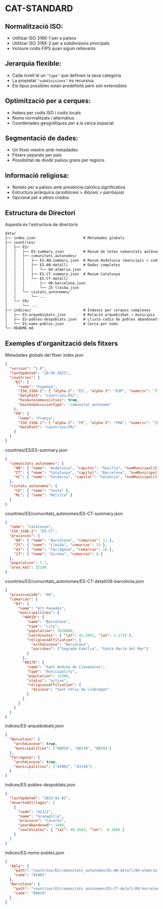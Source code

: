 # CAT-STANDARD

## Normalització ISO:
- Utilitzar ISO 3166-1 per a països
- Utilitzar ISO 3166-2 per a subdivisions principals
- Incloure codis FIPS quan siguin rellevants

## Jerarquia flexible:
- Cada nivell té un `"type"` que defineix la seva categoria
- La propietat `"subdivisions"` és recursiva
- Els tipus possibles estan predefinits però són extensibles

## Optimització per a cerques:
- Índexs per codis ISO i codis locals
- Noms normalitzats i alternatius
- Coordenades geogràfiques per a la cerca espacial

## Segmentació de dades:
- Un fitxer mestre amb metadades
- Fitxers separats per país
- Possibilitat de dividir països grans per regions

## Informació religiosa:
- Només per a països amb presència catòlica significativa
- Estructura jeràrquica (arxidiòcesi > diòcesi > parròquia)
- Opcional per a altres credos


## Estructura de Directori

Aquesta és l'estructura de directoris

```markdown
data/
├── index.json                      # Metadades globals
├── countries/
│   ├── ES/
│   │   ├── ES-summary.json         # Resum de totes comunitats autònomes
│   │   ├── comunitats_autonomes/
│   │   │   ├── ES-AN-summary.json  # Resum Andalusia (municipis + codis)
│   │   │   ├── ES-AN-detall/       # Dades completes
│   │   │   │   └── 04-almeria.json
│   │   │   ├── ES-CT-summary.json  # Resum Catalunya
│   │   │   └── ES-CT-detall/
│   │   │       ├── 08-barcelona.json
│   │   │       └── 25-lleida.json
│   │   └── ciutats_autonomes/
│   │       └── ...
│   └── FR/
│       └── ...
├── indices/                        # Índexos per cerques complexes
│   ├── ES-arquebisbats.json        # Relació arquebisbat → municipis
│   ├── ES-pobles-despoblats.json   # Llista codis de pobles abandonats
│   └── ES-noms-pobles.json         # Cerca per noms
└── README.md
```

## Exemples d'organització dels fitxers 

Metadades globals del fitxer index.json

```json
{
  "version": "1.0",
  "lastUpdated": "20-05-2025",
  "countries": {
    "ES": {
      "name": "Espanya",
      "ISO_3166-1": { "alpha-2": "ES", "alpha-3": "ESP", "numeric": "724" },
      "dataPath": "countries/ES/",
      "hasAutonomousCities": true,
      "mainSubdivisionType": "comunitat_autonoma"
    },
    "FR": {
      "name": "França",
      "ISO_3166-1": { "alpha-2": "FR", "alpha-3": "FRA", "numeric": "250" },
      "dataPath": "countries/FR/"
    }
  }
}
```

countries/ES/ES-summary.json

```json
{
  "comunitats_autonomes": {
    "AN": { "name": "Andalusia", "capital": "Sevilla", "numMunicipalities": 785 },
    "CT": { "name": "Catalunya", "capital": "Barcelona", "numMunicipalities": 947 },
    "VC": { "name": "València", "capital": "València", "numMunicipalities": 542 }
  },
  "ciutats_autonomes": {
    "CE": { "name": "Ceuta" },
    "ML": { "name": "Melilla" }
  }
}
```

countries/ES/comunitats_autonomes/ES-CT-summary.json

```json
{
  "name": "Catalunya",
  "ISO_3166-2": "ES-CT",
  "provinces": {
    "08": { "name": "Barcelona", "comarcas": 12 },
    "25": { "name": "Lleida", "comarcas": 13 },
    "43": { "name": "Tarragona", "comarcas": 10 },
    "17": { "name": "Girona", "comarcas": 8 }
  },
  "population": 7.7,
  "area_km2": 32108
}
```

countries/ES/comunitats_autonomes/ES-CT-detall/08-barcelona.json

```json
{
  "provinceCode": "08",
  "comarcas": {
    "03": {
      "name": "Alt Penedès",
      "municipalities": {
        "08019": {
          "name": "Barcelona",
          "type": "city",
          "population": 1620000,
          "coordinates": { "lat": 41.3851, "lon": 2.1734 },
          "religiousAffiliation": {
            "archdiocese": "Barcelona",
            "parishes": ["Sagrada Família", "Santa Maria del Mar"]
          }
        },
        "08170": {
          "name": "Sant Andreu de Llavaneres",
          "type": "municipality",
          "population": 11500,
          "status": "active",
          "religiousAffiliation": {
            "diocese": "Sant Feliu de Llobregat"
          }
        }
      }
    }
  }
}
```

indices/ES-arquebisbats.json

```json
{
  "Barcelona": {
    "archdiocese": true,
    "municipalities": ["08019", "08170", "08291"]
  },
  "Tarragona": {
    "archdiocese": true,
    "municipalities": ["43001", "43148"]
  }
}
```

indices/ES-pobles-despoblats.json

```json
{
  "lastUpdated": "2023-01-01",
  "desertedVillages": [
    {
      "code": "42123",
      "name": "Granadilla",
      "province": "Cáceres",
      "yearAbandoned": 1960,
      "coordinates": { "lat": 40.2683, "lon": -6.1866 }
    }
  ]
}
```

indices/ES-noms-pobles.json

```json
{
  "Abla": {
    "path": "countries/ES/comunitats_autonomes/ES-AN-detall/04-almeria.json",
    "code": "01001"
  },
  "Barcelona": {
    "path": "countries/ES/comunitats_autonomes/ES-CT-detall/08-barcelona.json",
    "code": "08019"
  }
}
```